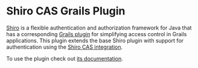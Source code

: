 # Shiro CAS Grails Plugin

[Shiro](http://shiro.apache.org/) is a flexible authentication and authorization framework for Java that has a corresponding [Grails plugin](http://grails.org/plugin/shiro) for simplifying access control in Grails applications. This plugin extends the base Shiro plugin with support for authentication using the [Shiro CAS integration](https://shiro.apache.org/cas.html).

To use the plugin check out [its documentation](http://commercehub-oss.github.io/grails-shiro-cas/).
